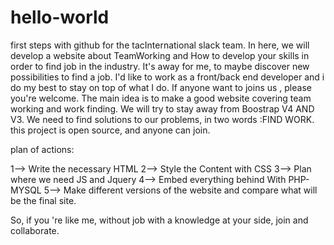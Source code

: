# hello-world
first steps with github for the tacInternational slack team. In here, we will develop a website about TeamWorking and How to develop your skills in order to find job in the industry. It's away for me, to maybe discover new possibilities to find a job. I'd like to work as a front/back end developer and i do my best to stay on top of what I do.
If anyone want to joins us , please you're welcome.
The main idea is to make a good website covering team working and work finding. We will try to stay away from Boostrap V4 AND V3. 
We need to find solutions to our problems, in two words :FIND WORK.
this project is open source, and anyone can join. 

plan of actions:

1--> Write the necessary HTML
2--> Style the Content with CSS
3--> Plan where we need JS and Jquery
4--> Embed everything behind With PHP-MYSQL
5--> Make different versions of the website and compare what will be the final site.

So, if you 're like me, without job with a knowledge at your side, join and collaborate.
